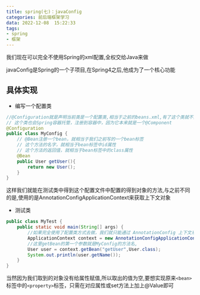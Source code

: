 ```yaml
---
title: spring(七)：javaConfig
categories: 前后端框架学习
data: 2022-12-08  15:22:33
tags: 
- spring
- 框架 
---
```


我们现在可以完全不使用Spring的xml配置,全权交给Java来做

javaConfig是Spring的一个子项目,在Spring4之后,他成为了一个核心功能

## 具体实现

- 编写一个配置类
```java
//@Configuration就是声明当前类是一个配置类,相当于之前的beans.xml,有了这个类就不用在去配置beans.xml
// 这个类也会Spring容器托管，注册到容器中，因为它本来就是一个@Component
@Configuration
public class MyConfig {
    // @Bean注册一个bean，就相当于我们之前写的一个bean标签
    // 这个方法的名字，就相当于bean标签中id属性
    // 这个方法的返回值，就相当于bean标签中的class属性
    @Bean
    public User getUser(){
        return new User();
    }
}
```
这样我们就能在测试类中得到这个配置文件中配置的得到对象的方法,与之前不同的是,使用的是AnnotationConfigApplicationContext来获取上下文对象
- 测试类
```java
public class MyTest {
    public static void main(String[] args) {
        //如果完全使用了配置类方式去做，我们就只能通过 AnnotationConfig 上下文来获取容器，通过配置类的class对象加载！
        ApplicationContext context = new AnnotationConfigApplicationContext(MyConfig.class);
        //这里getBean的第一个参数就是MyConfig的方法名,
        User user = context.getBean("getUser",User.class);
        System.out.println(user.getName());
    }
}
```
当然因为我们取到的对象没有给属性赋值,所以取出的值为空,要想实现原来`<bean>`标签中的`<property>`标签，只需在对应属性或set方法上加上@Value即可
